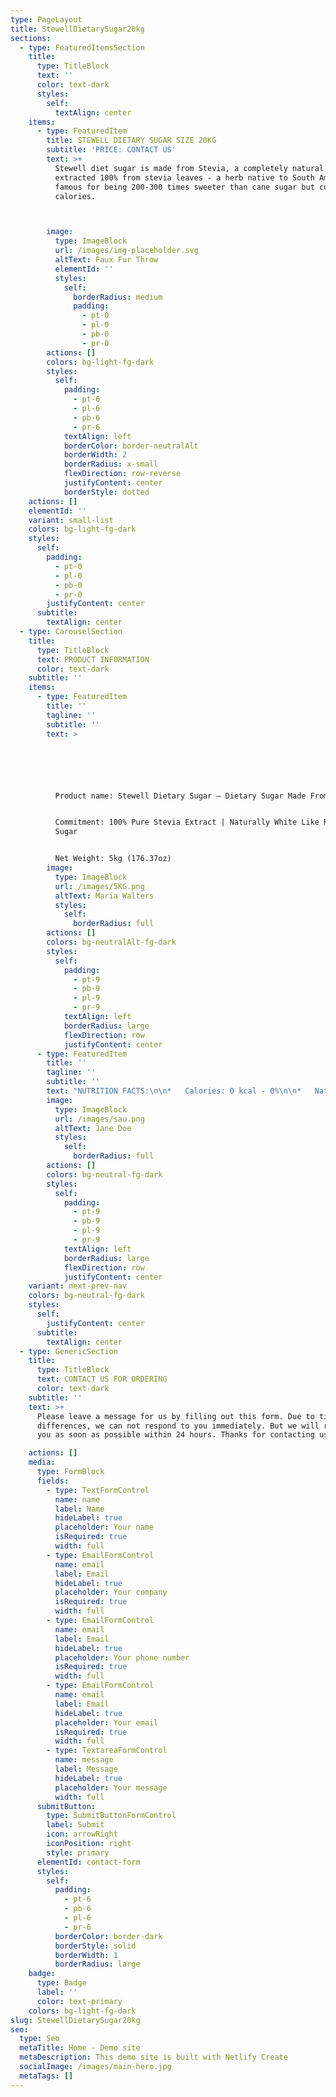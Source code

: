 ```yaml
---
type: PageLayout
title: StewellDietarySugar20kg
sections:
  - type: FeaturedItemsSection
    title:
      type: TitleBlock
      text: ''
      color: text-dark
      styles:
        self:
          textAlign: center
    items:
      - type: FeaturedItem
        title: STEWELL DIETARY SUGAR SIZE 20KG
        subtitle: 'PRICE: CONTACT US'
        text: >+
          Stewell diet sugar is made from Stevia, a completely natural product,
          extracted 100% from stevia leaves - a herb native to South America,
          famous for being 200-300 times sweeter than cane sugar but contains no
          calories.



        image:
          type: ImageBlock
          url: /images/img-placeholder.svg
          altText: Faux Fur Throw
          elementId: ''
          styles:
            self:
              borderRadius: medium
              padding:
                - pt-0
                - pl-0
                - pb-0
                - pr-0
        actions: []
        colors: bg-light-fg-dark
        styles:
          self:
            padding:
              - pt-6
              - pl-6
              - pb-6
              - pr-6
            textAlign: left
            borderColor: border-neutralAlt
            borderWidth: 2
            borderRadius: x-small
            flexDirection: row-reverse
            justifyContent: center
            borderStyle: dotted
    actions: []
    elementId: ''
    variant: small-list
    colors: bg-light-fg-dark
    styles:
      self:
        padding:
          - pt-0
          - pl-0
          - pb-0
          - pr-0
        justifyContent: center
      subtitle:
        textAlign: center
  - type: CarouselSection
    title:
      type: TitleBlock
      text: PRODUCT INFORMATION
      color: text-dark
    subtitle: ''
    items:
      - type: FeaturedItem
        title: ''
        tagline: ''
        subtitle: ''
        text: >






          Product name: Stewell Dietary Sugar – Dietary Sugar Made From Stevia


          Commitment: 100% Pure Stevia Extract | Naturally White Like Refined
          Sugar


          Net Weight: 5kg (176.37oz)
        image:
          type: ImageBlock
          url: /images/5KG.png
          altText: Maria Walters
          styles:
            self:
              borderRadius: full
        actions: []
        colors: bg-neutralAlt-fg-dark
        styles:
          self:
            padding:
              - pt-9
              - pb-9
              - pl-9
              - pr-9
            textAlign: left
            borderRadius: large
            flexDirection: row
            justifyContent: center
      - type: FeaturedItem
        title: ''
        tagline: ''
        subtitle: ''
        text: "NUTRITION FACTS:\n\n*   Calories: 0 kcal - 0%\n\n*   Natri (Sodium): 0 mg - 0%\n\n*   Total Fat: 0 g - 0%\n\n*   Total Carbohydrates: 0g -> (Sugar: 0g; Fiber: 0g) 0%\n\n*   Protein: 0g - 0%\n\n*   Ingredients: Erythritol (natural sugar alcohol), Stevia extract (Rebaudioside M ≥ 97%)\n\n*   Low-energy foods\n\n*   Certifications: Halal, USDA Organic, ISO 22000:2018, HACCP, Non-GMO, ISO 9001:2000\n\nMade in Vietnam\n\nManufactured by: Stewell Food Co., Ltd.\_ (27 Tan My Street, Tan Thuan Tay Ward, District 7, Ho Chi Minh City, Vietnam)\n\nManufacturing Date (MFG): 20 / 05 / 2025\n\nExpiry Date (EXP): 2 years from the manufacturing date\n\nDirections for use: Consume a maximum of 20–25 g per day (approximately 1–2 level tablespoons)\n\nCaution: Children under 2 years old, pregnant or breastfeeding women, and individuals following a low-energy diet should consult a healthcare professional or doctor before use\n\nStorage: Store in a cool, dry place away from direct sunlight and out of reach of children. Reseal the package after use to prevent moisture absorption and caking\n\n\n\n"
        image:
          type: ImageBlock
          url: /images/sau.png
          altText: Jane Doe
          styles:
            self:
              borderRadius: full
        actions: []
        colors: bg-neutral-fg-dark
        styles:
          self:
            padding:
              - pt-9
              - pb-9
              - pl-9
              - pr-9
            textAlign: left
            borderRadius: large
            flexDirection: row
            justifyContent: center
    variant: next-prev-nav
    colors: bg-neutral-fg-dark
    styles:
      self:
        justifyContent: center
      subtitle:
        textAlign: center
  - type: GenericSection
    title:
      type: TitleBlock
      text: CONTACT US FOR ORDERING
      color: text-dark
    subtitle: ''
    text: >+
      Please leave a message for us by filling out this form. Due to time zone
      differences, we can not respond to you immediately. But we will reply to
      you as soon as possible within 24 hours. Thanks for contacting us!

    actions: []
    media:
      type: FormBlock
      fields:
        - type: TextFormControl
          name: name
          label: Name
          hideLabel: true
          placeholder: Your name
          isRequired: true
          width: full
        - type: EmailFormControl
          name: email
          label: Email
          hideLabel: true
          placeholder: Your company
          isRequired: true
          width: full
        - type: EmailFormControl
          name: email
          label: Email
          hideLabel: true
          placeholder: Your phone number
          isRequired: true
          width: full
        - type: EmailFormControl
          name: email
          label: Email
          hideLabel: true
          placeholder: Your email
          isRequired: true
          width: full
        - type: TextareaFormControl
          name: message
          label: Message
          hideLabel: true
          placeholder: Your message
          width: full
      submitButton:
        type: SubmitButtonFormControl
        label: Submit
        icon: arrowRight
        iconPosition: right
        style: primary
      elementId: contact-form
      styles:
        self:
          padding:
            - pt-6
            - pb-6
            - pl-6
            - pr-6
          borderColor: border-dark
          borderStyle: solid
          borderWidth: 1
          borderRadius: large
    badge:
      type: Badge
      label: ''
      color: text-primary
    colors: bg-light-fg-dark
slug: StewellDietarySugar20kg
seo:
  type: Seo
  metaTitle: Home - Demo site
  metaDescription: This demo site is built with Netlify Create
  socialImage: /images/main-hero.jpg
  metaTags: []
---
```

